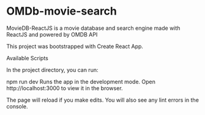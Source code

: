 # OMDb-movie-search
MovieDB-ReactJS is a movie database and search engine made with ReactJS and powered by OMDB API

This project was bootstrapped with Create React App.

Available Scripts

In the project directory, you can run:

npm run dev
Runs the app in the development mode.
Open http://localhost:3000 to view it in the browser.

The page will reload if you make edits.
You will also see any lint errors in the console.